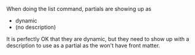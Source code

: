 When doing the list command, partials are showing up as

- dynamic
- (no description)

It is perfectly OK that they are dynamic, but they need to show up with a description to use as a partial as the won't have front matter.
